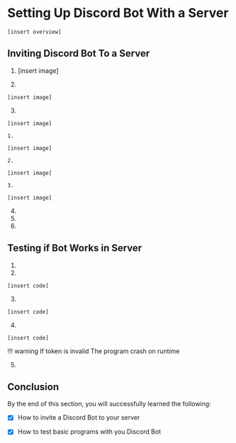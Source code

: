 # Setting Up Discord Bot With a Server
    [insert overview]

## Inviting Discord Bot To a Server

1. 
    [insert image]

2. 

    [insert image]

3. 

    [insert image]

    1.  

    [insert image]

    2. 

    [insert image]

    3. 

    [insert image]
4. 

5. 

6. 

## Testing if Bot Works in Server

1. 

2. 
```
[insert code]
```

3. 
``` 
[insert code]
```
4. 
```
[insert code]
```

!!! warning If token is invalid
    The program crash on runtime

5. 

## Conclusion

By the end of this section, you will successfully learned the following:

- [x] How to invite a Discord Bot to your server

- [x] How to test basic programs with you Discord Bot

